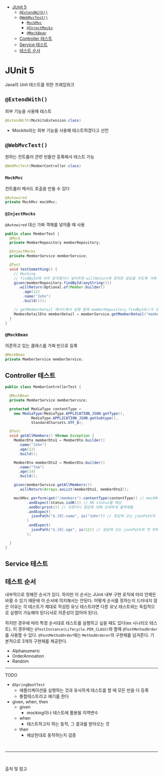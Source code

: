- [JUnit 5](#junit-5)
  - [`@ExtendWith()`](#extendwith)
  - [`@WebMvcTest()`](#webmvctest)
    - [`MockMvc`](#mockmvc)
    - [`@InjectMocks`](#injectmocks)
    - [`@MockBean`](#mockbean)
  - [Controller 테스트](#controller-테스트)
  - [Service 테스트](#service-테스트)
  - [테스트 순서](#테스트-순서)

# JUnit 5
Java의 Unit 테스트를 위한 프래임워크

## `@ExtendWith()`
외부 기능을 사용해 테스트
```java
@ExtendWith(MockitoExtension.class)
```
- Mockito라는 외부 기능을 사용해 테스트하겠다고 선언

## `@WebMvcTest()`
원하는 컨트롤러 관련 빈들만 등록해서 테스트 가능
```java
@WebMvcTest(MemberController.class)
```

### `MockMvc`
컨트롤러 메서드 호출을 만들 수 있다
```java
@Autowired
private MockMvc mockMvc;
```

### `@InjectMocks`
`@Autowired` 대신 가짜 객체를 넣어줄 때 사용
```java
public class MemberTest {
  @Mock
  private MemberRepository memberRepository;

  @InjectMocks
  private MemberService memberService;

  @Test
  void testSomething() {
    // Mocking
    // findById에 아무 문자열이나 넣어주면 willReturn에 정의된 응답을 주도록 가짜 동작을 만들어두는 것
    given(memberRepository.findById(anyString()))
      .willReturn(Optional.of(Member.builder()
        .age(12)
        .name("John")
        .build()));

    // getMemberDetail 메서드에서 실행 중에 memberRepository.findById()가 호출되는 부분이 나오면 위의 willReturn에 정의된 응답을 받게 된다
    MemberDetailDto memberDetail = memberService.getMemberDetail("memberId");
  }
}
```

### `@MockBean`
의존하고 있는 클래스를 가짜 빈으로 등록
```java
@MockBean
private MemberService memberService;
```

## Controller 테스트
```java
public class MemberControllerTest {

  @MockBean
  private MemberService memberService;

  protected MediaType contentType = 
    new MediaType(MediaType.APPLICATION_JSON.getType(),
            MediaType.APPLICATION_JSON.getSubtype(),
            StandardCharsets.UTF_8);

  @Test
  void getAllMembers() throws Exception {
    MemberDto memberDto1 = MemberDto.builder()
      .name("John")
      .age(12)
      .build();

    MemberDto memberDto2 = MemberDto.builder()
      .name("Tom")
      .age(14)
      .build();

    given(memberService.getAllMembers())
      .willReturn(Arrays.asList(memberDto1, memberDto2));

    mockMvc.perform(get("/members").contentType(contentType)) // mockMvc가 get으로 /members를 호출하고, 그 때 content type은 JSON으로 보내고, JSON으로 받고, UTF_8 형식의 인코딩을 사용하는 
          .andExpect(status.isOK()) // OK status를 예상
          .andDo(print()) // 요청이나 응답에 대해 상세하게 출력해줌
          .andExpect(
            jsonPath("$.[0].name", is("John")) // 응답에 오는 jsonPath의 첫 번째 배열의 name 값은 "Johe"이라고 예상
          )
          .andExpect(
            jsonPath("$.[0].age", is(12)) // 응답에 오는 jsonPath의 첫 번째 배열의 name 값은 "Johe"이라고 예상
          );

  }
}
```

## Service 테스트

## 테스트 순서
내부적으로 정해진 순서가 있다. 하지만 이 순서는 JUnit 내부 구현 로직에 따라 언제든 바뀔 수 있기 때문에 이 순서에 의지해서는 안된다. 어떻게 순서를 정하는지 드러내지 않은 이유는 각 테스트가 제대로 작성된 유닛 테스트라면 다른 유닛 테스트와는 독립적으로 실행이 가능해야 된다(서로 의존성이 없어야 된다). 

하지만 경우에 따라 특정 순서대로 테스트를 실행하고 싶을 때도 있다(ex 시나리오 테스트). 이 경우에는 `@TestInstance(Lifecycle.PER_CLASS)`와 함께 `@TestMethodOrder`를 사용할 수 있다. `@TestMethodOrder`에는 `MethodOrderer`의 구현체를 넘겨준다. 기본적으로 3개의 구현체를 제공한다.
- Alphanumeric
- OrderAnnoation
- Random



---

TODO
- `@SpringBootTest`
  - 애플리케이션을 실행하는 것과 유사하게 테스트를 할 때 모든 빈을 다 등록
  - 통합테스트라고 얘기를 한다
- given, when, then
  - given
    - mocking이나 테스트에 활용될 지역변수
  - when
    - 테스트하고자 하는 동작, 그 결과를 받아오는 것
  - then
    - 예상한대로 동작하는지 검증


<br/>

---

<br/>

출처 및 참고